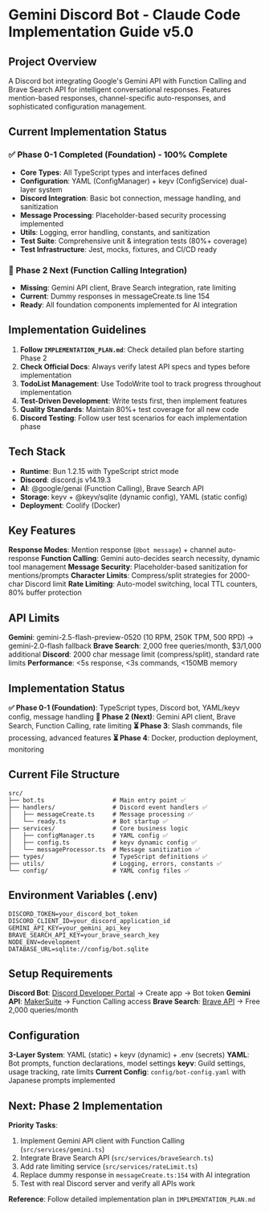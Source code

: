 # Gemini Discord Bot - Claude Code Implementation Guide v5.0

## Project Overview

A Discord bot integrating Google's Gemini API with Function Calling and Brave Search API for intelligent conversational responses. Features mention-based responses, channel-specific auto-responses, and sophisticated configuration management.

## Current Implementation Status

### ✅ **Phase 0-1 Completed (Foundation) - 100% Complete**

- **Core Types**: All TypeScript types and interfaces defined
- **Configuration**: YAML (ConfigManager) + keyv (ConfigService) dual-layer system
- **Discord Integration**: Basic bot connection, message handling, and sanitization
- **Message Processing**: Placeholder-based security processing implemented
- **Utils**: Logging, error handling, constants, and sanitization
- **Test Suite**: Comprehensive unit & integration tests (80%+ coverage)
- **Test Infrastructure**: Jest, mocks, fixtures, and CI/CD ready

### 🚧 **Phase 2 Next (Function Calling Integration)**

- **Missing**: Gemini API client, Brave Search integration, rate limiting
- **Current**: Dummy responses in messageCreate.ts line 154
- **Ready**: All foundation components implemented for AI integration

## Implementation Guidelines

1. **Follow `IMPLEMENTATION_PLAN.md`**: Check detailed plan before starting Phase 2
2. **Check Official Docs**: Always verify latest API specs and types before implementation
3. **TodoList Management**: Use TodoWrite tool to track progress throughout implementation
4. **Test-Driven Development**: Write tests first, then implement features
5. **Quality Standards**: Maintain 80%+ test coverage for all new code
6. **Discord Testing**: Follow user test scenarios for each implementation phase

## Tech Stack

- **Runtime**: Bun 1.2.15 with TypeScript strict mode
- **Discord**: discord.js v14.19.3
- **AI**: @google/genai (Function Calling), Brave Search API
- **Storage**: keyv + @keyv/sqlite (dynamic config), YAML (static config)
- **Deployment**: Coolify (Docker)

## Key Features

**Response Modes**: Mention response (`@bot message`) + channel auto-response
**Function Calling**: Gemini auto-decides search necessity, dynamic tool management
**Message Security**: Placeholder-based sanitization for mentions/prompts
**Character Limits**: Compress/split strategies for 2000-char Discord limit
**Rate Limiting**: Auto-model switching, local TTL counters, 80% buffer protection

## API Limits

**Gemini**: gemini-2.5-flash-preview-0520 (10 RPM, 250K TPM, 500 RPD) → gemini-2.0-flash fallback
**Brave Search**: 2,000 free queries/month, $3/1,000 additional
**Discord**: 2000 char message limit (compress/split), standard rate limits
**Performance**: <5s response, <3s commands, <150MB memory

## Implementation Status

**✅ Phase 0-1 (Foundation)**: TypeScript types, Discord bot, YAML/keyv config, message handling
**🚧 Phase 2 (Next)**: Gemini API client, Brave Search, Function Calling, rate limiting
**⏳ Phase 3**: Slash commands, file processing, advanced features
**⏳ Phase 4**: Docker, production deployment, monitoring

## Current File Structure

```
src/
├── bot.ts                   # Main entry point ✅
├── handlers/                # Discord event handlers ✅
│   ├── messageCreate.ts     # Message processing ✅
│   └── ready.ts             # Bot startup ✅
├── services/                # Core business logic
│   ├── configManager.ts     # YAML config ✅
│   ├── config.ts            # keyv dynamic config ✅
│   └── messageProcessor.ts  # Message sanitization ✅
├── types/                   # TypeScript definitions ✅
├── utils/                   # Logging, errors, constants ✅
└── config/                  # YAML config files ✅
```

## Environment Variables (.env)

```env
DISCORD_TOKEN=your_discord_bot_token
DISCORD_CLIENT_ID=your_discord_application_id
GEMINI_API_KEY=your_gemini_api_key
BRAVE_SEARCH_API_KEY=your_brave_search_key
NODE_ENV=development
DATABASE_URL=sqlite://config/bot.sqlite
```

## Setup Requirements

**Discord Bot**: [Discord Developer Portal](https://discord.com/developers/applications) → Create app → Bot token
**Gemini API**: [MakerSuite](https://makersuite.google.com/app/apikey) → Function Calling access
**Brave Search**: [Brave API](https://api.search.brave.com/) → Free 2,000 queries/month

## Configuration

**3-Layer System**: YAML (static) + keyv (dynamic) + .env (secrets)
**YAML**: Bot prompts, function declarations, model settings
**keyv**: Guild settings, usage tracking, rate limits
**Current Config**: `config/bot-config.yaml` with Japanese prompts implemented

## Next: Phase 2 Implementation

**Priority Tasks**:

1. Implement Gemini API client with Function Calling (`src/services/gemini.ts`)
2. Integrate Brave Search API (`src/services/braveSearch.ts`)
3. Add rate limiting service (`src/services/rateLimit.ts`)
4. Replace dummy response in `messageCreate.ts:154` with AI integration
5. Test with real Discord server and verify all APIs work

**Reference**: Follow detailed implementation plan in `IMPLEMENTATION_PLAN.md`
